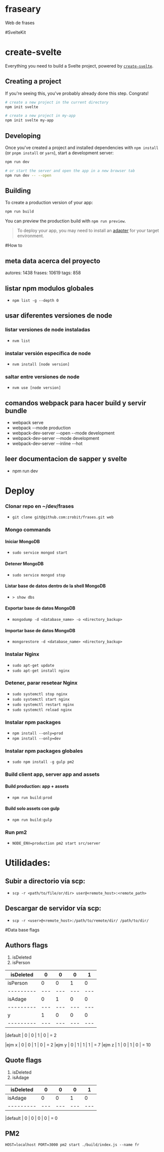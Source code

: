 # fraseary
Web de frases

#SvelteKit

# create-svelte

Everything you need to build a Svelte project, powered by [`create-svelte`](https://github.com/sveltejs/kit/tree/master/packages/create-svelte).

## Creating a project

If you're seeing this, you've probably already done this step. Congrats!

```bash
# create a new project in the current directory
npm init svelte

# create a new project in my-app
npm init svelte my-app
```

## Developing

Once you've created a project and installed dependencies with `npm install` (or `pnpm install` or `yarn`), start a development server:

```bash
npm run dev

# or start the server and open the app in a new browser tab
npm run dev -- --open
```

## Building

To create a production version of your app:

```bash
npm run build
```

You can preview the production build with `npm run preview`.

> To deploy your app, you may need to install an [adapter](https://kit.svelte.dev/docs/adapters) for your target environment.


#How to
## meta data acerca del proyecto
autores: 1438
frases: 10619
tags: 858

## listar npm modulos globales
- `npm list -g --depth 0`

## usar diferentes versiones de node
### listar versiones de node instaladas
- `nvm list`

### instalar versión específica de node
- `nvm install [node version]`

### saltar entre versiones de node
- `nvm use [node version]`

## comandos webpack para hacer build y servir bundle
- webpack serve
- webpack --mode production
- webpack-dev-server --open --mode development
- webpack-dev-server --mode development
- webpack-dev-server --inline --hot

## leer documentacion de sapper y svelte
- npm run dev

# Deploy

### Clonar repo en ~/dev/frases
- `git clone git@github.com:zrobit/frases.git web`

### Mongo commands
#### Iniciar MongoDB
- `sudo service mongod start`

#### Detener MongoDB
- `sudo service mongod stop`
#### Listar base de datos dentro de la shell MongoDB
- `> show dbs`

#### Exportar base de datos MongoDB
- `mongodump -d <database_name> -o <directory_backup>`

#### Importar base de datos MongoDB
- `mongorestore -d <database_name> <directory_backup>`

### Instalar Nginx
- `sudo apt-get update`
- `sudo apt-get install nginx`

### Detener, parar resetear Nginx
- `sudo systemctl stop nginx`
- `sudo systemctl start nginx`
- `sudo systemctl restart nginx`
- `sudo systemctl reload nginx`


### Instalar npm packages
- `npm install --only=prod`
- `npm install --only=dev`

### Instalar npm packages globales
- `sudo npm install -g gulp pm2`

### Build client app, server app and assets
#### Build production: app + assets
- `npm run build:prod`

#### Build solo assets con gulp
- `npm run build:gulp`

### Run pm2
- `NODE_ENV=production pm2 start src/server`

# Utilidades:

## Subir a directorio vía scp:
- `scp -r <path/to/file/or/dir> user@<remote_host>:<remote_path>`

## Descargar de servidor vía scp:
- `scp -r <user>@<remote_host>:/path/to/remote/dir/ /path/to/dir/`


#Data base flags
## Authors flags
1. isDeleted
2. isPerson

|isDeleted| 0 | 0 | 0 | 1 |
|---------|---|---|---|---|
|isPerson | 0 | 0 | 1 | 0 |
|---------|---|---|---|---|
|isAdage  | 0 | 1 | 0 | 0 | = 4
|---------|---|---|---|---|
|y        | 1 | 0 | 0 | 0 |
|---------|---|---|---|---|


|default  | 0 | 0 | 1 | 0 | = 2

|ejm x    | 0 | 0 | 1 | 0 | = 2
|ejm y    | 0 | 1 | 1 | 1 | = 7
|ejm z    | 1 | 0 | 1 | 0 | = 10

## Quote flags
1. isDeleted
2. isAdage


|isDeleted| 0 | 0 | 0 | 1 |
|---------|---|---|---|---|
|isAdage  | 0 | 0 | 1 | 0 |
|---------|---|---|---|---|

|default  | 0 | 0 | 0 | 0 | = 0


## PM2
`HOST=localhost PORT=3000 pm2 start ./build/index.js --name fr`
